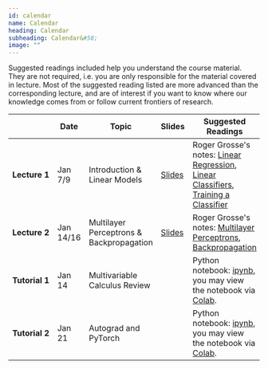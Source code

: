 ```yaml
---
id: calendar
name: Calendar
heading: Calendar
subheading: Calendar&#58;
image: ""
---
```


Suggested readings included help you understand the course material. They are not required, i.e. you are only responsible for the material covered in lecture. Most of the suggested reading listed are more advanced than the corresponding lecture, and are of interest if you want to know where our knowledge comes from or follow current frontiers of research.

|       | Date    | Topic                  | Slides  | Suggested Readings 
|-------|----|------------------------|---------|------------------------------------------
| **Lecture&nbsp;1**| Jan 7/9    | Introduction & Linear Models | [Slides](/assets/slides/lec01.pdf)  | Roger Grosse's notes: [Linear Regression](/assets/readings/L01a.pdf), [Linear Classifiers](/assets/readings/L01b.pdf), [Training a Classifier](/assets/readings/L01c.pdf)
| **Lecture&nbsp;2**| Jan 14/16  | Multilayer Perceptrons & Backpropagation |  [Slides](/assets/slides/lec02.pdf)  | Roger Grosse's notes: [Multilayer Perceptrons](/assets/readings/L02a.pdf), [Backpropagation](/assets/readings/L02b.pdf)
| **Tutorial&nbsp;1** | Jan 14  | Multivariable Calculus Review  |   | Python notebook: [ipynb](/assets/tutorials/calc_intro_corrections.ipynb), you may view the notebook via [Colab](https://colab.research.google.com/).
| **Tutorial&nbsp;2** | Jan 21  | Autograd and PyTorch  |   | Python notebook: [ipynb](/assets/tutorials/autograd_tutorial.ipynb), you may view the notebook via [Colab](https://colab.research.google.com/).
